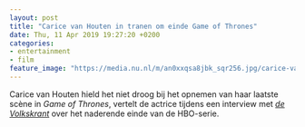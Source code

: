 ```yaml
---
layout: post
title: "Carice van Houten in tranen om einde Game of Thrones"
date: Thu, 11 Apr 2019 19:27:20 +0200
categories: 
- entertainment 
- film 
feature_image: "https://media.nu.nl/m/an0xxqsa8jbk_sqr256.jpg/carice-van-houten-in-tranen-om-einde-game-of-thrones.jpg"
---
```


Carice van Houten hield het niet droog bij het opnemen van haar laatste scène in <em>Game of Thrones</em>, vertelt de actrice tijdens een interview met <a href="https://www.volkskrant.nl/cultuur-media/carice-van-houten-over-haar-afscheid-van-got-priesteres-melisandre-toen-het-bergafwaarts-met-haar-ging-wreef-ik-me-in-mijn-handen-kan-ik-lekker-drama-spelen~bb165beb/?utm_source=link&amp;utm_medium=app&amp;utm_campaign=shared%20content&amp;utm_content=free" target="_blank"><em>de Volkskrant</em></a> over het naderende einde van de HBO-serie.
